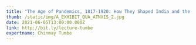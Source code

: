 ```yaml
---
title: "The Age of Pandemics, 1817-1920: How They Shaped India and the World"
thumb: /static/img/A_EXHIBIT_QUA_ATNVIS_2.jpg
date: 2021-06-05T13:00:00.000Z
link: http://bit.ly/lecture-tumbe
expertname: Chinmay Tumbe
---
```

